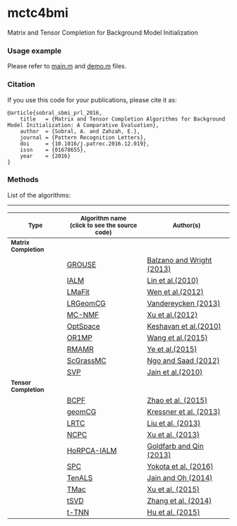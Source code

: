 # mctc4bmi
Matrix and Tensor Completion for Background Model Initialization

### Usage example
Please refer to [main.m](https://github.com/andrewssobral/mctc4bmi/blob/master/main.m) and [demo.m](https://github.com/andrewssobral/mctc4bmi/blob/master/demo.m) files.

### Citation
If you use this code for your publications, please cite it as:
```
@article{sobral_sbmi_prl_2016,
	title   = {Matrix and Tensor Completion Algorithms for Background Model Initialization: A Comparative Evaluation},
	author  = {Sobral, A. and Zahzah, E.},
	journal = {Pattern Recognition Letters},
	doi     = {10.1016/j.patrec.2016.12.019},
	issn    = {01678655},
	year    = {2016}
}
```

### Methods
List of the algorithms:

----------------------------------------------
|<sub>Type </sub>|<sub>Algorithm name <br/>(click to see the source code) </sub>|<sub> Author(s) </sub>|
|----------------|--------------------------------------------------------------|----------------------|
|<sub>**Matrix Completion**</sub>| | |
|                | [GROUSE](https://github.com/andrewssobral/mctc4bmi/blob/master/algs_mc/GROUSE) | [Balzano and Wright (2013)](http://ieeexplore.ieee.org/document/6713992/) |
|                | [IALM](https://github.com/andrewssobral/mctc4bmi/blob/master/algs_mc/IALM) | [Lin et al.(2010)](https://arxiv.org/abs/1009.5055) |
|                | [LMaFit](https://github.com/andrewssobral/mctc4bmi/blob/master/algs_mc/LMaFit) | [Wen et al.(2012)](http://link.springer.com/article/10.1007/s12532-012-0044-1) |
|                | [LRGeomCG](https://github.com/andrewssobral/mctc4bmi/blob/master/algs_mc/LRGeomCG) | [Vandereycken (2013)](https://arxiv.org/abs/1209.3834) |
|                | [MC-NMF](https://github.com/andrewssobral/mctc4bmi/blob/master/algs_mc/MC-NMF) | [Xu et al.(2012)](https://arxiv.org/abs/1103.1168) |
|                | [OptSpace](https://github.com/andrewssobral/mctc4bmi/blob/master/algs_mc/OptSpace) | [Keshavan et al.(2010)](https://arxiv.org/abs/0906.2027) |
|                | [OR1MP](https://github.com/andrewssobral/mctc4bmi/blob/master/algs_mc/OR1MP) | [Wang et al.(2015)](https://arxiv.org/abs/1404.1377) |
|                | [RMAMR](https://github.com/andrewssobral/mctc4bmi/blob/master/algs_mc/RMAMR) | [Ye et al.(2015)](http://ieeexplore.ieee.org/abstract/document/7014298/) |
|                | [ScGrassMC](https://github.com/andrewssobral/mctc4bmi/blob/master/algs_mc/ScGrassMC) | [Ngo and Saad (2012)](http://dl.acm.org/citation.cfm?id=2999292) |
|                | [SVP](https://github.com/andrewssobral/mctc4bmi/blob/master/algs_mc/SVP) | [Jain et al.(2010)](https://arxiv.org/abs/0909.5457) |
|<sub>**Tensor Completion**</sub>| | |
|                | [BCPF](https://github.com/andrewssobral/mctc4bmi/tree/master/algs_tc/BCPF) | [Zhao et al. (2015)](https://arxiv.org/abs/1401.6497) |
|                | [geomCG](https://github.com/andrewssobral/mctc4bmi/tree/master/algs_tc/geomCG) | [Kressner et al. (2013)](http://link.springer.com/article/10.1007/s10543-013-0455-z) |
|                | [LRTC](https://github.com/andrewssobral/mctc4bmi/tree/master/algs_tc/LRTC) | [Liu et al. (2013)](http://ieeexplore.ieee.org/document/6138863/) |
|                | [NCPC](https://github.com/andrewssobral/mctc4bmi/tree/master/algs_tc/NCPC) | [Xu et al. (2013)](http://epubs.siam.org/doi/abs/10.1137/120887795) |
|                | [HoRPCA-IALM](https://github.com/andrewssobral/mctc4bmi/tree/master/algs_tc/RLRT) | [Goldfarb and Qin (2013)](https://arxiv.org/abs/1311.6182) |
|                | [SPC](https://github.com/andrewssobral/mctc4bmi/tree/master/algs_tc/SPC) | [Yokota et al. (2016)](https://arxiv.org/abs/1505.06611) |
|                | [TenALS](https://github.com/andrewssobral/mctc4bmi/tree/master/algs_tc/TenALS) | [Jain and Oh (2014)](https://arxiv.org/abs/1406.2784) |
|                | [TMac](https://github.com/andrewssobral/mctc4bmi/tree/master/algs_tc/TMac) | [Xu et al. (2015)](https://arxiv.org/abs/1312.1254) |
|                | [tSVD](https://github.com/andrewssobral/mctc4bmi/tree/master/algs_tc/tSVD) | [Zhang et al. (2014)](https://arxiv.org/abs/1407.1785) |
|                | [t-TNN](https://github.com/andrewssobral/mctc4bmi/tree/master/algs_tc/t-TNN) | [Hu et al. (2015)](https://arxiv.org/abs/1509.02027) |
